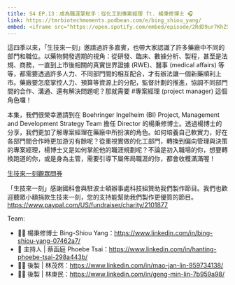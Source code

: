 ```yaml
---
title: S4 EP.13：成為職涯掌舵手：從化工到專案經理 ft. 楊秉修博士 🎧
link: https://tmrbiotechmoments.podbean.com/e/bing_shiou_yang/
embed: <iframe src="https://open.spotify.com/embed/episode/2RdD9ur7KhZS6Lf27ERg39?utm_source=generator" width="100%" height="232" frameborder="0" allowtransparency="true" allow="encrypted-media"></iframe>
---
```


這四季以來，「生技來一刻」邀請過許多嘉賓，也帶大家認識了許多藥廠中不同的部門和職位。以藥物開發週期的視角：從研發、臨床、數據分析、製程，甚至是法規、商務，一直到上市後相關的真實世界證據 (RWE)、醫事 (medical affairs) 等等，都需要透過許多人力、不同部門間的相互配合，才有辦法讓一個新藥順利上市。藥廠要怎麼掌控人力、預算等資源上的分配，監督計劃的推進，協調不同部門間的合作、溝通、還有解決問題呢？那就需要 #專案經理 (project manager) 這個角色囉！

本集，我們很榮幸邀請到在 Boehringer Ingelheim (BI) Project, Management and Development Strategy Team 擔任 Director 的楊秉修博士。透過楊博士的分享，我們更加了解專案經理在藥廠中所扮演的角色。如何培養自己軟實力，好在各部門間合作時更加游刃有餘呢？從重視實做的化工部門，轉換到偏向管理與決策的專案經理，楊博士又是如何掌舵他的職涯規劃呢？不論是初入職場的你，想要轉換跑道的你，或是身為主管，需要引導下屬佈局職涯的你，都會收穫滿滿喔！


[生技來一刻觀眾問券](https://forms.gle/1fNKfAGTCF2vyh8Y8)

「生技來一刻」感謝國科會與駐波士頓辦事處科技組贊助我們製作節目。我們也歡迎聽眾小額捐款生技來一刻，您的支持能幫助我們製作更優質的節目。<https://www.paypal.com/US/fundraiser/charity/2101877>

Team:

- 🧑‍💻 楊秉修博士 Bing-Shiou Yang：<https://www.linkedin.com/in/bing-shiou-yang-07462a7/>
- 🎤 主持人 | 蔡函庭 Phoebe Tsai：<https://www.linkedin.com/in/hanting-phoebe-tsai-298a443b/>
- 👩‍💻 後製 | 林茂然：<https://www.linkedin.com/in/mao-jan-lin-959734138/>
- 👩‍💻 後製 | 林庚民：<https://www.linkedin.com/in/geng-min-lin-7b959a98/>
